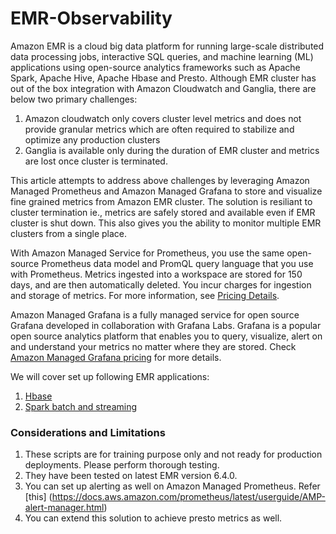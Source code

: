 # EMR-Observability

Amazon EMR is a cloud big data platform for running large-scale distributed data processing jobs, interactive SQL queries, and machine learning (ML) applications using open-source analytics frameworks such as Apache Spark, Apache Hive, Apache Hbase and Presto. Although EMR cluster has out of the box integration with Amazon Cloudwatch and Ganglia, there are below two primary challenges:
1. Amazon cloudwatch only covers cluster level metrics and does not provide granular metrics which are often required to stabilize and optimize any production clusters
2. Ganglia is available only during the duration of EMR cluster and metrics are lost once cluster is terminated. 

This article attempts to address above challenges by leveraging Amazon Managed Prometheus and Amazon Managed Grafana to store and visualize fine grained metrics from Amazon EMR cluster. The solution is resiliant to cluster termination ie., metrics are safely stored and available even if EMR cluster is shut down. This also gives you the ability to monitor multiple EMR clusters from a single place.  

With Amazon Managed Service for Prometheus, you use the same open-source Prometheus data model and PromQL query language that you use with Prometheus. Metrics ingested into a workspace are stored for 150 days, and are then automatically deleted. You incur charges for ingestion and storage of metrics. For more information, see [Pricing Details](https://aws.amazon.com/prometheus/pricing/). 

Amazon Managed Grafana is a fully managed service for open source Grafana developed in collaboration with Grafana Labs. Grafana is a popular open source analytics platform that enables you to query, visualize, alert on and understand your metrics no matter where they are stored. Check [Amazon Managed Grafana pricing](https://aws.amazon.com/grafana/pricing/) for more details. 

We will cover set up following EMR applications:
1. [Hbase](https://github.com/Anubhav02/EMR-Observability/tree/main/hbase_monitoring)
2. [Spark batch and streaming](https://github.com/Anubhav02/EMR-Observability/tree/main/spark_monitoring)



### Considerations and Limitations
1. These scripts are for training purpose only and not ready for production deployments. Please perform thorough testing. 
2. They have been tested on latest EMR version 6.4.0. 
3. You can set up alerting as well on Amazon Managed Prometheus. Refer [this] (https://docs.aws.amazon.com/prometheus/latest/userguide/AMP-alert-manager.html) 
4. You can extend this solution to achieve presto metrics as well. 





